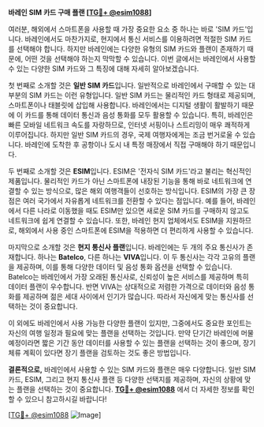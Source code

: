 **바레인 SIM 카드 구매 플랜 [[TG💪+ @esim1088](https://t.me/s/esim1088)]**

여러분, 해외에서 스마트폰을 사용할 때 가장 중요한 요소 중 하나는 바로 'SIM 카드'입니다. 바레인에서도 마찬가지로, 현지에서 통신 서비스를 이용하려면 적절한 SIM 카드를 선택해야 합니다. 하지만 바레인에는 다양한 유형의 SIM 카드와 플랜이 존재하기 때문에, 어떤 것을 선택해야 하는지 막막할 수 있습니다. 이번 글에서는 바레인에서 사용할 수 있는 다양한 SIM 카드와 그 특징에 대해 자세히 알아보겠습니다.

첫 번째로 소개할 것은 **일반 SIM 카드**입니다. 일반적으로 바레인에서 구매할 수 있는 대부분의 SIM 카드는 이런 유형입니다. 일반 SIM 카드는 물리적인 카드 형태로 제공되며, 스마트폰이나 태블릿에 삽입해 사용합니다. 바레인에서는 디지털 생활이 활발하기 때문에 이 카드를 통해 데이터 통신과 음성 통화를 모두 활용할 수 있습니다. 특히, 바레인은 빠른 모바일 네트워크 속도를 자랑하므로, 인터넷 서핑이나 스트리밍이 매우 쾌적하게 이루어집니다. 하지만 일반 SIM 카드의 경우, 국제 여행자에게는 조금 번거로울 수 있습니다. 바레인에 도착한 후 공항이나 도시 내 특정 매장에서 직접 구매해야 하기 때문입니다.

두 번째로 소개할 것은 **ESIM**입니다. ESIM은 '전자식 SIM 카드'라고 불리는 혁신적인 제품입니다. 물리적인 카드가 아닌 스마트폰에 내장된 기능을 통해 바로 네트워크에 연결할 수 있는 방식으로, 많은 해외 여행객들이 선호하는 방식입니다. ESIM의 가장 큰 장점은 여러 국가에서 자유롭게 네트워크를 전환할 수 있다는 점입니다. 예를 들어, 바레인에서 다른 나라로 이동했을 때도 ESIM만 있으면 새로운 SIM 카드를 구매하지 않고도 네트워크에 쉽게 연결할 수 있습니다. 또한, 바레인 현지 업체에서도 ESIM을 지원하므로, 해외에서 사용 중인 스마트폰에 ESIM을 적용하면 더 편리하게 사용할 수 있습니다.

마지막으로 소개할 것은 **현지 통신사 플랜**입니다. 바레인에는 두 개의 주요 통신사가 존재합니다. 하나는 **Batelco**, 다른 하나는 **VIVA**입니다. 이 두 통신사는 각각 고유의 플랜을 제공하며, 이를 통해 다양한 데이터 및 음성 통화 옵션을 선택할 수 있습니다. Batelco는 바레인에서 가장 오래된 통신사로, 신뢰성이 높은 서비스를 제공하며 특히 데이터 플랜이 우수합니다. 반면 VIVA는 상대적으로 저렴한 가격으로 데이터와 음성 통화를 제공하며 젊은 세대 사이에서 인기가 많습니다. 따라서 자신에게 맞는 통신사를 선택하는 것이 중요합니다.

이 외에도 바레인에서 사용 가능한 다양한 플랜이 있지만, 그중에서도 중요한 포인트는 자신의 여행 일정과 필요에 맞는 플랜을 선택하는 것입니다. 만약 단기간 바레인에 머물 예정이라면 짧은 기간 동안 데이터를 사용할 수 있는 플랜을 선택하는 것이 좋으며, 장기 체류 계획이 있다면 장기 플랜을 검토하는 것도 좋은 방법입니다.

**결론적으로,** 바레인에서 사용할 수 있는 SIM 카드와 플랜은 매우 다양합니다. 일반 SIM 카드, ESIM, 그리고 현지 통신사 플랜 등 다양한 선택지를 제공하며, 자신의 상황에 맞는 플랜을 선택하는 것이 중요합니다. **[TG💪+ @esim1088](https://t.me/s/esim1088)** 에서 더 자세한 정보를 확인할 수 있으니 참고하시길 바랍니다!

[[TG💪+ @esim1088](https://t.me/s/esim1088) ![Image](https://i.postimg.cc/Y0z9fWf4/image.png)]